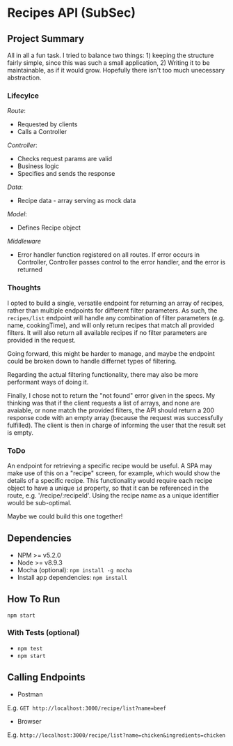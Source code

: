 # Recipes API (SubSec)

## Project Summary

All in all a fun task. I tried to balance two things: 1) keeping the structure fairly simple, since this was such a small application, 2) Writing it to be 
maintainable, as if it would grow. Hopefully there isn't too much unecessary abstraction.

### Lifecylce

*Route*:

- Requested by clients
- Calls a Controller


*Controller*:

- Checks request params are valid
- Business logic
- Specifies and sends the response


*Data*:

- Recipe data - array serving as mock data


*Model*:

- Defines Recipe object


*Middleware*

- Error handler function registered on all routes. If error occurs in Controller, Controller passes control to the error handler, and the error is returned

### Thoughts

I opted to build a single, versatile endpoint for returning an array of recipes, rather than multiple endpoints for different filter parameters.
As such, the `recipes/list` endpoint will handle any combination of filter parameters (e.g. name, cookingTime), and will only return recipes 
that match all provided filters. It will also return all available recipes if no filter parameters are provided in the request.

Going forward, this might be harder to manage, and maybe the endpoint could be broken down to handle differnet types of filtering.

Regarding the actual filtering functionality, there may also be more performant ways of doing it.

Finally, I chose not to return the "not found" error given in the specs. My thinking was that if the client requests a list of arrays,
and none are avaiable, or none match the provided filters, the API should return a 200 response code with an empty array (because
the request was successfully fulfilled). The client is then in charge of informing the user that the result set is empty.

### ToDo

An endpoint for retrieving a specific recipe would be useful. A SPA may make use of this on a "recipe" screen, for example, 
which would show the details of a specific recipe. This functionality would require each recipe object to have a unique `id` property, 
so that it can be referenced in the route, e.g. '/recipe/:recipeId'. Using the recipe name as a unique identifier would be sub-optimal.

Maybe we could build this one together!

## Dependencies

- NPM >= v5.2.0
- Node >= v8.9.3
- Mocha (optional): `npm install -g mocha`
- Install app dependencies: `npm install`

## How To Run

`npm start`


### With Tests (optional)

- `npm test`
- `npm start`


## Calling Endpoints

- Postman

E.g. `GET http://localhost:3000/recipe/list?name=beef`

- Browser

E.g. `http://localhost:3000/recipe/list?name=chicken&ingredients=chicken`